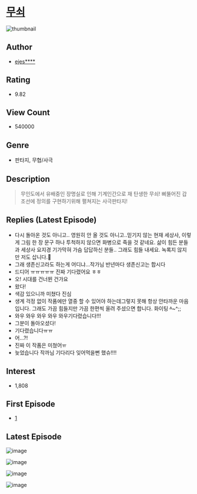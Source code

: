 # [무쇠](https://comic.naver.com/bestChallenge/list?titleId=670401)
![thumbnail](https://image-comic.pstatic.net/user_contents_data/challenge_comic/2021/10/01/297063/thumbnail_202x1644a603d62_940f_4500_85b7_ea6a23b6d7fd_00005218.JPEG)

## Author
- [ejes****](https://comic.naver.com/artistTitle?id=297063)

## Rating
- 9.82

## View Count
- 540000

## Genre
- 판타지, 무협/사극

## Description
> 무인도에서 유배중인 장명실로 인해 기계인간으로 재 탄생한 무쇠! 삐뚤어진 갑조선에 정의를 구현하기위해 펼쳐지는 사극판타지!

## Replies (Latest Episode)
- 다시 돌아온 것도 아니고.. 영원히 안 올 것도 아니고..믿기지 않는 현재 세상사, 이렇게 그림 한 장 문구 하나 투척하지 않으면 화병으로 죽을 것 같네요. 삶이 힘든 분들과 세상사 요지경 기가막혀 가슴 답답하신 분들.. 그래도 힘들 내세요. 녹록지 않지만 저도 삽니다.🙏
- 그래 생존신고라도 하는게 어디냐...작가님 반년마다 생존신고는 합시다
- 드디어 ㅠㅠㅠㅠㅠ 진짜 기다렸어요 ㅎㅎ
- 오! 시대를 건너뛴 건가요
- 왔다!
- 색감 있으니까 미쳤다 진심
- 생계 걱정 없이 작품에만 열중 할 수 있어야 하는데그렇지 못해 항상 안타까운 마음입니다. 그래도 가끔 힘들지만 가끔 한편씩 올려 주셨으면 합니다. 화이팅 ~~~~~~~~~~~~^~~~~~~~~~~~~~^;;
- 와우 와우 와우 와우 와우기다렸습니다!!!
- 그분이 돌아오셨다!
- 기다렸습니다ㅠㅠ
- 어...?!
- 진짜 이 작품은 미쳤어ㅠ
- 늦었습니다 작까님 기다리다 잊어먹을뻔 했슈!!!!

## Interest
- 1,808

## First Episode
- [1](https://comic.naver.com/bestChallenge/detail?titleId=670401&no=1)

## Latest Episode
![image](https://image-comic.pstatic.net/user_contents_data/challenge_comic/2022/11/16/297063/upload_7077179633013502256.jpeg)

![image](https://image-comic.pstatic.net/user_contents_data/challenge_comic/2022/11/16/297063/upload_7292235320638452066.jpeg)

![image](https://image-comic.pstatic.net/user_contents_data/challenge_comic/2022/11/16/297063/upload_3618132364382976056.jpeg)

![image](https://image-comic.pstatic.net/user_contents_data/challenge_comic/2022/11/16/297063/upload_3905858257934627635.jpeg)
